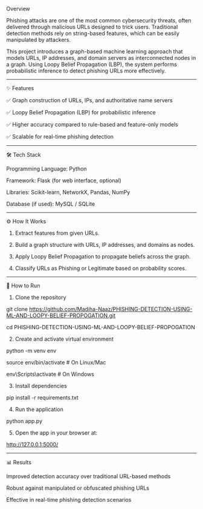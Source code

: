 Overview

Phishing attacks are one of the most common cybersecurity threats, often delivered through malicious URLs designed to trick users. Traditional detection methods rely on string-based features, which can be easily manipulated by attackers.

This project introduces a graph-based machine learning approach that models URLs, IP addresses, and domain servers as interconnected nodes in a graph. Using Loopy Belief Propagation (LBP), the system performs probabilistic inference to detect phishing URLs more effectively.


---

✨ Features

✅ Graph construction of URLs, IPs, and authoritative name servers

✅ Loopy Belief Propagation (LBP) for probabilistic inference

✅ Higher accuracy compared to rule-based and feature-only models

✅ Scalable for real-time phishing detection



---

🛠 Tech Stack

Programming Language: Python

Framework: Flask (for web interface, optional)

Libraries: Scikit-learn, NetworkX, Pandas, NumPy

Database (if used): MySQL / SQLite



---

⚙️ How It Works

1. Extract features from given URLs.


2. Build a graph structure with URLs, IP addresses, and domains as nodes.


3. Apply Loopy Belief Propagation to propagate beliefs across the graph.


4. Classify URLs as Phishing or Legitimate based on probability scores.




---

🚀 How to Run

1. Clone the repository

git clone https://github.com/Madiha-Naaz/PHISHING-DETECTION-USING-ML-AND-LOOPY-BELIEF-PROPOGATION.git

cd PHISHING-DETECTION-USING-ML-AND-LOOPY-BELIEF-PROPOGATION


2. Create and activate virtual environment

python -m venv env

source env/bin/activate # On Linux/Mac

env\Scripts\activate      # On Windows


3. Install dependencies

pip install -r requirements.txt


4. Run the application

python app.py


5. Open the app in your browser at:

http://127.0.0.1:5000/




---

📊 Results

Improved detection accuracy over traditional URL-based methods

Robust against manipulated or obfuscated phishing URLs

Effective in real-time phishing detection scenarios
